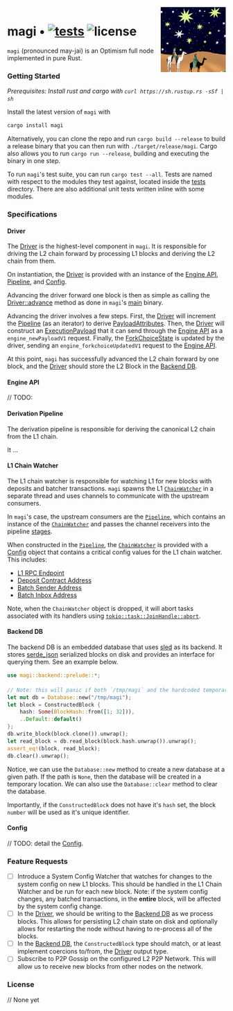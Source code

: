 <img align="right" width="150" height="150" top="100" src="./assets/magi.png">

# magi • [![tests](https://github.com/a16z/magi/actions/workflows/test.yml/badge.svg?label=tests)](https://github.com/a16z/magi/actions/workflows/test.yml) ![license](https://img.shields.io/github/license/a16z/magi?label=license)

`magi` (pronounced may-jai) is an Optimism full node implemented in pure Rust.

### Getting Started

_Prerequisites: Install rust and cargo with `curl https://sh.rustup.rs -sSf | sh`_

Install the latest version of `magi` with

```bash
cargo install magi
```

Alternatively, you can clone the repo and run `cargo build --release` to build a release binary that you can then run with `./target/release/magi`. Cargo also allows you to run `cargo run --release`, building and executing the binary in one step.

To run `magi`'s test suite, you can run `cargo test --all`. Tests are named with respect to the modules they test against, located inside the [tests](./tests) directory. There are also additional unit tests written inline with some modules.

### Specifications

#### Driver

The [Driver](./src/driver/mod.rs) is the highest-level component in `magi`. It is responsible for driving the L2 chain forward by processing L1 blocks and deriving the L2 chain from them.

On instantiation, the [Driver](./src/driver/mod.rs) is provided with an instance of the [Engine API](#engine-api), [Pipeline](#derivation-pipeline), and [Config](#config).

Advancing the driver forward one block is then as simple as calling the [Driver::advance](./src/driver/mod.rs#45) method as done in `magi`'s [main](./src/main.rs) binary.

Advancing the driver involves a few steps. First, the [Driver](./src/driver/mod.rs) will increment the [Pipeline](#derivation-pipeline) (as an iterator) to derive [PayloadAttributes](./src/engine/payload.rs). Then, the [Driver](./src/driver/mod.rs) will construct an [ExecutionPayload](./src/engine/payload.rs) that it can send through the [Engine API](#engine-api) as a `engine_newPayloadV1` request. Finally, the [ForkChoiceState](./src/engine/fork.rs) is updated by the driver, sending an `engine_forkchoiceUpdatedV1` request to the [Engine API](#engine-api).

At this point, `magi` has successfully advanced the L2 chain forward by one block, and the [Driver](./src/driver/mod.rs) should store the L2 Block in the [Backend DB](#backend-db).

#### Engine API

// TODO:

#### Derivation Pipeline

The derivation pipeline is responsible for deriving the canonical L2 chain from the L1 chain.

It ...

#### L1 Chain Watcher

The L1 chain watcher is responsible for watching L1 for new blocks with deposits and batcher transactions. `magi` spawns the L1 [`ChainWatcher`](./src/l1/mod.rs) in a separate thread and uses channels to communicate with the upstream consumers.

In `magi`'s case, the upstream consumers are the [`Pipeline`](./src/derive/mod.rs), which contains an instance of the [`ChainWatcher`](./src/l1/mod.rs) and passes the channel receivers into the pipeline [stages](./src/derive/stages/mod.rs).

When constructed in the [`Pipeline`](./src/derive/mod.rs), the [`ChainWatcher`](./src/l1/mod.rs) is provided with a [Config](./src/config.rs) object that contains a critical config values for the L1 chain watcher. This includes:
- [L1 RPC Endpoint](./src/config/mod.rs#L11)
- [Deposit Contract Address](./src/config/mod.rs#L32)
- [Batch Sender Address](./src/config/mod.rs#L30)
- [Batch Inbox Address](./src/config/mod.rs#L30)

Note, when the `ChainWatcher` object is dropped, it will abort tasks associated with its handlers using [`tokio::task::JoinHandle::abort`](https://docs.rs/tokio/1.13.0/tokio/task/struct.JoinHandle.html#method.abort).

#### Backend DB

The backend DB is an embedded database that uses [sled](https://docs.rs/sled/latest/sled/index.html) as its backend.
It stores [serde_json](https://docs.rs/serde_json/latest/serde_json/index.html) serialized blocks on disk and provides an interface for querying them. See an example below.

```rust
use magi::backend::prelude::*;

// Note: this will panic if both `/tmp/magi` and the hardcoded temporary location cannot be used.
let mut db = Database::new("/tmp/magi");
let block = ConstructedBlock {
    hash: Some(BlockHash::from([1; 32])),
    ..Default::default()
};
db.write_block(block.clone()).unwrap();
let read_block = db.read_block(block.hash.unwrap()).unwrap();
assert_eq!(block, read_block);
db.clear().unwrap();
```

Notice, we can use the `Database::new` method to create a new database at a given path. If the path is `None`, then the database will be created in a temporary location. We can also use the `Database::clear` method to clear the database.

Importantly, if the `ConstructedBlock` does not have it's `hash` set, the block `number` will be used as it's unique identifier.


#### Config

// TODO: detail the [Config](./src/config/mod.rs).

### Feature Requests

- [ ] Introduce a System Config Watcher that watches for changes to the system config on new L1 blocks. This should be handled in the L1 Chain Watcher and be run for each new block. Note: if the system config changes, any batched transactions, in the **entire** block, will be affected by the system config change.
- [ ] In the [Driver](./src/driver/mod.rs), we should be writing to the [Backend DB](./src/backend/mod.rs) as we process blocks. This allows for persisting L2 chain state on disk and optionally allows for restarting the node without having to re-process all of the blocks.
- [ ] In the [Backend DB](./src/backend/mod.rs), the `ConstructedBlock` type should match, or at least implement coercions to/from, the [Driver](./src/driver/mod.rs) output type.
- [ ] Subscribe to P2P Gossip on the configured L2 P2P Network. This will allow us to receive new blocks from other nodes on the network.

### License

// None yet
